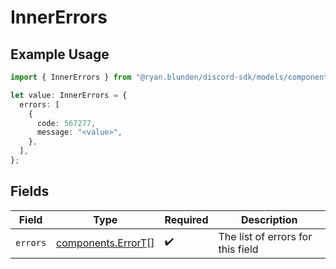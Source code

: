 # InnerErrors

## Example Usage

```typescript
import { InnerErrors } from "@ryan.blunden/discord-sdk/models/components";

let value: InnerErrors = {
  errors: [
    {
      code: 567277,
      message: "<value>",
    },
  ],
};
```

## Fields

| Field                                                    | Type                                                     | Required                                                 | Description                                              |
| -------------------------------------------------------- | -------------------------------------------------------- | -------------------------------------------------------- | -------------------------------------------------------- |
| `errors`                                                 | [components.ErrorT](../../models/components/errort.md)[] | :heavy_check_mark:                                       | The list of errors for this field                        |